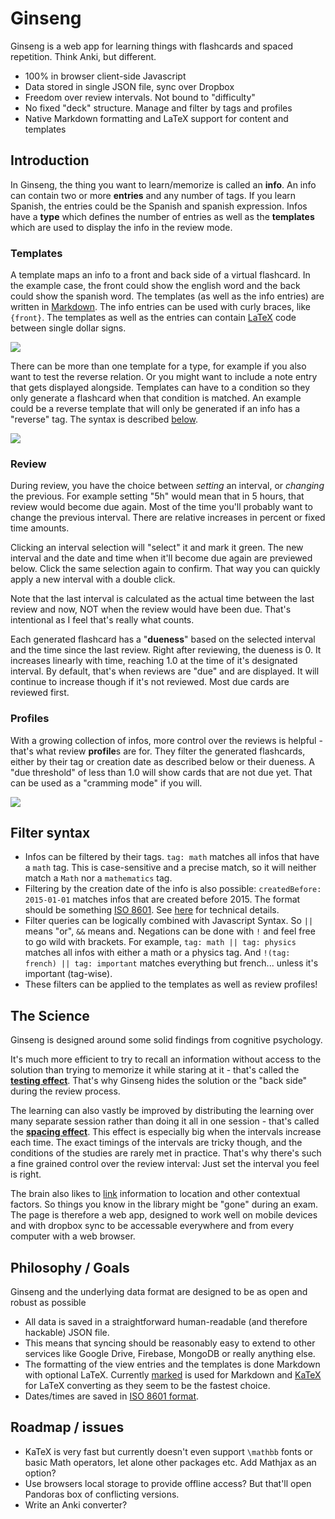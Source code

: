 # Ginseng

Ginseng is a web app for learning things with flashcards and spaced repetition. Think Anki, but different.

- 100% in browser client-side Javascript
- Data stored in single JSON file, sync over Dropbox
- Freedom over review intervals. Not bound to "difficulty"
- No fixed "deck" structure. Manage and filter by tags and profiles
- Native Markdown formatting and LaTeX support for content and templates

## Introduction
In Ginseng, the thing you want to learn/memorize is called an **info**. An info can contain two or more **entries** and any number of tags. If you learn Spanish, the entries could be the Spanish and spanish expression. Infos have a **type** which defines the number of entries as well as the **templates** which are used to display the info in the review mode.

### Templates
A template maps an info to a front and back side of a virtual flashcard. In the example case, the front could show the english word and the back could show the spanish word. The templates (as well as the info entries) are written in [Markdown](http://en.wikipedia.org/wiki/Markdown). The info entries can be used with curly braces, like `{front}`. The templates as well as the entries can contain [LaTeX](http://en.wikipedia.org/wiki/LaTeX) code between single dollar signs.

![](https://github.com/s9w/Ginseng/raw/master/doc/simple_example.png)

There can be more than one template for a type, for example if you also want to test the reverse relation. Or you might want to include a note entry that gets displayed alongside. Templates can have to a condition so they only generate a flashcard when that condition is matched. An example could be a reverse template that will only be generated if an info has a "reverse" tag. The syntax is described [below](#filter).

![](https://github.com/s9w/Ginseng/raw/master/doc/conditional_templates.png)

### Review
During review, you have the choice between *setting* an interval, or *changing* the previous. For example setting "5h" would mean that in 5 hours, that review would become due again. Most of the time you'll probably want to change the previous interval. There are relative increases in percent or fixed time amounts.

Clicking an interval selection will "select" it and mark it green. The new interval and the date and time when it'll become due again are previewed below. Click the same selection again to confirm. That way you can quickly apply a new interval with a double click.

Note that the last interval is calculated as the actual time between the last review and now, NOT when the review would have been due. That's intentional as I feel that's really what counts.

Each generated flashcard has a "**dueness**" based on the selected interval and the time since the last review. Right after reviewing, the dueness is 0. It increases linearly with time, reaching 1.0 at the time of it's designated interval. By default, that's when reviews are "due" and are displayed. It will continue to increase though if it's not reviewed. Most due cards are reviewed first.

### Profiles
With a growing collection of infos, more control over the reviews is helpful - that's what review **profile**s are for. They filter the generated flashcards, either by their tag or creation date as described below or their dueness. A "due threshold" of less than 1.0 will show cards that are not due yet. That can be used as a "cramming mode" if you will.

![](https://github.com/s9w/Ginseng/raw/master/doc/profiles.png)

## Filter syntax
- Infos can be filtered by their tags. `tag: math` matches all infos that have a `math` tag. This is case-sensitive and a precise match, so it will neither match a `Math` nor a `mathematics` tag.
- Filtering by the creation date of the info is also possible: `createdBefore: 2015-01-01` matches infos that are created before 2015. The format should be something [ISO 8601](http://en.wikipedia.org/wiki/ISO_8601). See [here](http://momentjs.com/docs/#/parsing/) for technical details.
- Filter queries can be logically combined with Javascript Syntax. So `||` means "or", `&&` means and. Negations can be done with `!` and feel free to go wild with brackets. For example, `tag: math || tag: physics` matches all infos with either a math or a physics tag. And `!(tag: french) || tag: important` matches everything but french... unless it's important (tag-wise).
- These filters can be applied to the templates as well as review profiles!

## The Science
Ginseng is designed around some solid findings from cognitive psychology.

It's much more efficient to try to recall an information without access to the solution than trying to memorize it while staring at it - that's called the **[testing effect](http://en.wikipedia.org/wiki/Testing_effect)**. That's why Ginseng hides the solution or the "back side" during the review process.

The learning can also vastly be improved by distributing the learning over many separate session rather than doing it all in one session - that's called the **[spacing effect](http://en.wikipedia.org/wiki/Spacing_effect)**. This effect is especially big when the intervals increase each time. The exact timings of the intervals are tricky though, and the conditions of the studies are rarely met in practice. That's why there's such a fine grained control over the review interval: Just set the interval you feel is right.

The brain also likes to [link](http://gocognitive.net/interviews/effect-context-memory) information to location and other contextual factors. So things you know in the library might be "gone" during an exam. The page is therefore a web app, designed to work well on mobile devices and with dropbox sync to be accessable everywhere and from every computer with a web browser.

## Philosophy / Goals
Ginseng and the underlying data format are designed to be as open and robust as possible
- All data is saved in a straightforward human-readable (and therefore hackable) JSON file.
- This means that syncing should be reasonably easy to extend to other services like Google Drive, Firebase, MongoDB or really anything else.
- The formatting of the view entries and the templates is done Markdown with optional LaTeX. Currently [marked](https://github.com/chjj/marked) is used for Markdown and [KaTeX](https://github.com/Khan/KaTeX) for LaTeX converting as they seem to be the fastest choice.
- Dates/times are saved in [ISO 8601 format](http://en.wikipedia.org/wiki/ISO_8601).

## Roadmap / issues
- KaTeX is very fast but currently doesn't even support `\mathbb` fonts or basic Math operators, let alone other packages etc. Add Mathjax as an option?
- Use browsers local storage to provide offline access? But that'll open Pandoras box of conflicting versions.
- Write an Anki converter?